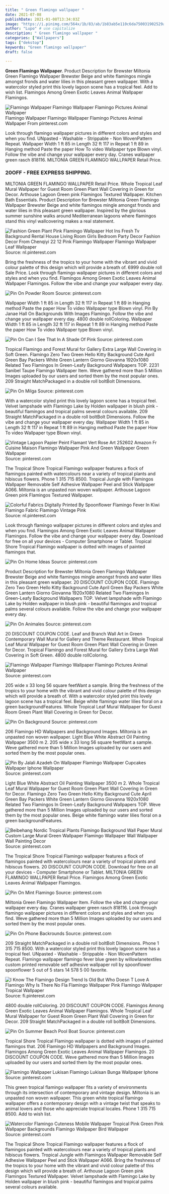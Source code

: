```yaml
---
title: " Green flamingo wallpaper "
date: 2021-07-08
publishDate: 2021-01-08T13:34:03Z
image: "https://i.pinimg.com/564x/1b/83/ab/1b83ab5e110c6da750031902529a81f2.jpg"
author: "Lupo" # use capitalize
description: " Green flamingo wallpaper "
categories: ["Wallpapers"]
tags: ["dekstop"]
keywords: "Green flamingo wallpaper"
draft: false

---
```



**Green Flamingo Wallpaper**. Product Description for Brewster Miltonia Green Flamingo Wallpaper Brewster Beige and white flamingos mingle amongst fronds and water lilies in this pleasant green wallpaper. With a watercolor styled print this lovely lagoon scene has a tropical feel. Add to wish list. Flamingos Among Green Exotic Leaves Animal Wallpaper Flamingos.

![Flamingo Wallpaper Flamingo Wallpaper Flamingo Pictures Animal Wallpaper](https://i.pinimg.com/564x/68/7e/ff/687eff81b678ecf7ad12f7ccd76d94f5.jpg "Flamingo Wallpaper Flamingo Wallpaper Flamingo Pictures Animal Wallpaper")
Flamingo Wallpaper Flamingo Wallpaper Flamingo Pictures Animal Wallpaper From pinterest.com


Look through flamingo wallpaper pictures in different colors and styles and when you find. UNpasted - Washable - Strippable - Non WovenPattern Repeat. Wallpaper Width 1 ft 85 in Length 32 ft 117 in Repeat 1 ft 89 in Hanging method Paste the paper How To video Wallpaper type Blown vinyl. Follow the vibe and change your wallpaper every day. Cranes wallpaper green rasch 818116. MILTONIA GREEN FLAMINGO WALLPAPER Retail Price.

### 20OFF - FREE EXPRESS SHIPPING.

MILTONIA GREEN FLAMINGO WALLPAPER Retail Price. Whole Tropical Leaf Mural Wallpaper for Guest Room Green Plant Wall Covering in Green for Decor. Arthouse Lagoon Green pink Flamingos Textured Wallpaper. Kitchen Bath Essentials. Product Description for Brewster Miltonia Green Flamingo Wallpaper Brewster Beige and white flamingos mingle amongst fronds and water lilies in this pleasant green wallpaper. Inspired by the glorious summer sunshine walks around Mediterranean lagoons where flamingos stand this vinyl wallcovering makes a real statement.


![Fashion Green Plant Pink Flamingo Wallpaper Hot Ins Fresh Tv Background Rental House Living Room Girls Bedroom Party Decor Fashion Decor From Chenqiyi 22 12 Pink Flamingo Wallpaper Flamingo Wallpaper Leaf Wallpaper](https://i.pinimg.com/originals/6a/b8/68/6ab8686f50077611af0fee5fc5d63443.jpg "Fashion Green Plant Pink Flamingo Wallpaper Hot Ins Fresh Tv Background Rental House Living Room Girls Bedroom Party Decor Fashion Decor From Chenqiyi 22 12 Pink Flamingo Wallpaper Flamingo Wallpaper Leaf Wallpaper")
Source: nl.pinterest.com

Bring the freshness of the tropics to your home with the vibrant and vivid colour palette of this design which will provide a breath of. 6999 double roll Sale Price. Look through flamingo wallpaper pictures in different colors and styles and when you find. Flamingos Among Green Exotic Leaves Animal Wallpaper Flamingos. Follow the vibe and change your wallpaper every day.

![Pin On Powder Room](https://i.pinimg.com/originals/fc/d1/ea/fcd1ea17ddbcf576584c625ee6e73d93.jpg "Pin On Powder Room")
Source: pinterest.com

Wallpaper Width 1 ft 85 in Length 32 ft 117 in Repeat 1 ft 89 in Hanging method Paste the paper How To video Wallpaper type Blown vinyl. Pin By Janae Hall On Backgrounds With Images Flamingo. Follow the vibe and change your wallpaper every day. 4800 double rollColoring. Wallpaper Width 1 ft 85 in Length 32 ft 117 in Repeat 1 ft 89 in Hanging method Paste the paper How To video Wallpaper type Blown vinyl.

![Pin On Can I See That In A Shade Of Pink](https://i.pinimg.com/474x/e4/1c/77/e41c7706763eed579d6dd6bc9e20c6b2.jpg "Pin On Can I See That In A Shade Of Pink")
Source: pinterest.com

Tropical Flamingo and Forest Mural for Gallery Extra Large Wall Covering in Soft Green. Flamingo Zero Two Green Hello Kitty Background Cute April Green Bay Packers White Green Lantern Giorno Giovanna 1920x1080 Related Two Flamingos In Green-Leafy Background Wallpapers TOP. 2231 Sanibel Taupe Flamingo Wallpaper Item. Weve gathered more than 5 Million Images uploaded by our users and sorted them by the most popular ones. 209 Straight MatchPackaged in a double roll boltBolt Dimensions.

![Pin On Milga](https://i.pinimg.com/originals/ec/d9/b7/ecd9b7d2eb71ec4bea7002117d512937.jpg "Pin On Milga")
Source: pinterest.com

With a watercolor styled print this lovely lagoon scene has a tropical feel. Velvet lampshade with Flamingo Lake by Holden wallpaper in blush pink - beautiful flamingos and tropical palms several colours available. 209 Straight MatchPackaged in a double roll boltBolt Dimensions. Follow the vibe and change your wallpaper every day. Wallpaper Width 1 ft 85 in Length 32 ft 117 in Repeat 1 ft 89 in Hanging method Paste the paper How To video Wallpaper type Blown vinyl.

![Vintage Lagoon Papier Peint Flamant Vert Rose Art 252602 Amazon Fr Cuisine Maison Flamingo Wallpaper Pink And Green Wallpaper Green Wallpaper](https://i.pinimg.com/originals/81/78/26/81782699fc2a6658c163efcdbd563321.jpg "Vintage Lagoon Papier Peint Flamant Vert Rose Art 252602 Amazon Fr Cuisine Maison Flamingo Wallpaper Pink And Green Wallpaper Green Wallpaper")
Source: pinterest.com

The Tropical Shore Tropical Flamingo wallpaper features a flock of flamingos painted with watercolours near a variety of tropical plants and hibiscus flowers. Phone 1 315 715 8500. Tropical Jungle with Flamingos Wallpaper Removable Self Adhesive Wallpaper Peel and Stick Wallpaper A066. Miltonia is an unpasted non woven wallpaper. Arthouse Lagoon Green pink Flamingos Textured Wallpaper.

![Colorful Fabrics Digitally Printed By Spoonflower Flamingo Fever In Kiwi Flamingo Fabric Flamingo Vintage Pink](https://i.pinimg.com/originals/96/7d/13/967d1379f07aef9425c4584a3756b414.jpg "Colorful Fabrics Digitally Printed By Spoonflower Flamingo Fever In Kiwi Flamingo Fabric Flamingo Vintage Pink")
Source: nl.pinterest.com

Look through flamingo wallpaper pictures in different colors and styles and when you find. Flamingos Among Green Exotic Leaves Animal Wallpaper Flamingos. Follow the vibe and change your wallpaper every day. Download for free on all your devices - Computer Smartphone or Tablet. Tropical Shore Tropical Flamingo wallpaper is dotted with images of painted flamingos that.

![Pin On Home Ideas](https://i.pinimg.com/originals/a6/92/57/a69257f86187f88d18c70158c792c0a6.jpg "Pin On Home Ideas")
Source: pinterest.com

Product Description for Brewster Miltonia Green Flamingo Wallpaper Brewster Beige and white flamingos mingle amongst fronds and water lilies in this pleasant green wallpaper. 20 DISCOUNT COUPON CODE. Flamingo Zero Two Green Hello Kitty Background Cute April Green Bay Packers White Green Lantern Giorno Giovanna 1920x1080 Related Two Flamingos In Green-Leafy Background Wallpapers TOP. Velvet lampshade with Flamingo Lake by Holden wallpaper in blush pink - beautiful flamingos and tropical palms several colours available. Follow the vibe and change your wallpaper every day.

![Pin On Animales](https://i.pinimg.com/originals/64/98/54/649854c2956afa9cefd7e7ad80d168c1.jpg "Pin On Animales")
Source: pinterest.com

20 DISCOUNT COUPON CODE. Leaf and Branch Wall Art in Green Contemporary Wall Mural for Gallery and Theme Restaurant. Whole Tropical Leaf Mural Wallpaper for Guest Room Green Plant Wall Covering in Green for Decor. Tropical Flamingo and Forest Mural for Gallery Extra Large Wall Covering in Soft Green. 4800 double rollColoring.

![Flamingo Wallpaper Flamingo Wallpaper Flamingo Pictures Animal Wallpaper](https://i.pinimg.com/564x/68/7e/ff/687eff81b678ecf7ad12f7ccd76d94f5.jpg "Flamingo Wallpaper Flamingo Wallpaper Flamingo Pictures Animal Wallpaper")
Source: pinterest.com

205 wide x 33 long 56 square feetWant a sample. Bring the freshness of the tropics to your home with the vibrant and vivid colour palette of this design which will provide a breath of. With a watercolor styled print this lovely lagoon scene has a tropical feel. Beige white flamingo water lilies floral on a green backgroundFeatures. Whole Tropical Leaf Mural Wallpaper for Guest Room Green Plant Wall Covering in Green for Decor.

![Pin On Background](https://i.pinimg.com/originals/59/67/f1/5967f13a79c3d09a79fc5eb5780ae70c.jpg "Pin On Background")
Source: pinterest.com

206 Flamingo HD Wallpapers and Background Images. Miltonia is an unpasted non woven wallpaper. Light Blue White Abstract Oil Painting Wallpaper 3500 m 2. 205 wide x 33 long 56 square feetWant a sample. Weve gathered more than 5 Million Images uploaded by our users and sorted them by the most popular ones.

![Pin By Jalali Azadeh On Wallpaper Flamingo Wallpaper Cupcakes Wallpaper Iphone Wallpaper](https://i.pinimg.com/originals/38/28/05/38280519da6e80a601510b1dd62e288c.png "Pin By Jalali Azadeh On Wallpaper Flamingo Wallpaper Cupcakes Wallpaper Iphone Wallpaper")
Source: pinterest.com

Light Blue White Abstract Oil Painting Wallpaper 3500 m 2. Whole Tropical Leaf Mural Wallpaper for Guest Room Green Plant Wall Covering in Green for Decor. Flamingo Zero Two Green Hello Kitty Background Cute April Green Bay Packers White Green Lantern Giorno Giovanna 1920x1080 Related Two Flamingos In Green-Leafy Background Wallpapers TOP. Weve gathered more than 5 Million Images uploaded by our users and sorted them by the most popular ones. Beige white flamingo water lilies floral on a green backgroundFeatures.

![Beibehang Nordic Tropical Plants Flamingo Background Wall Paper Mural Custom Large Mural Green Wallpaper Flamingo Wallpaper Wall Wallpaper Wall Painting Decor](https://i.pinimg.com/originals/c9/04/1f/c9041ff8b93f74ab0e0492cf0723ab9b.png "Beibehang Nordic Tropical Plants Flamingo Background Wall Paper Mural Custom Large Mural Green Wallpaper Flamingo Wallpaper Wall Wallpaper Wall Painting Decor")
Source: pinterest.com

The Tropical Shore Tropical Flamingo wallpaper features a flock of flamingos painted with watercolours near a variety of tropical plants and hibiscus flowers. 20 DISCOUNT COUPON CODE. Download for free on all your devices - Computer Smartphone or Tablet. MILTONIA GREEN FLAMINGO WALLPAPER Retail Price. Flamingos Among Green Exotic Leaves Animal Wallpaper Flamingos.

![Pin On Mint Flamingo](https://i.pinimg.com/736x/91/60/44/916044a001f70f974ae5ec7f1185bc66.jpg "Pin On Mint Flamingo")
Source: pinterest.com

Miltonia Green Flamingo Wallpaper Item. Follow the vibe and change your wallpaper every day. Cranes wallpaper green rasch 818116. Look through flamingo wallpaper pictures in different colors and styles and when you find. Weve gathered more than 5 Million Images uploaded by our users and sorted them by the most popular ones.

![Pin On Phone Backrounds](https://i.pinimg.com/736x/ce/5c/6e/ce5c6e464c791f94daa9f828ad8029ae.jpg "Pin On Phone Backrounds")
Source: pinterest.com

209 Straight MatchPackaged in a double roll boltBolt Dimensions. Phone 1 315 715 8500. With a watercolor styled print this lovely lagoon scene has a tropical feel. UNpasted - Washable - Strippable - Non WovenPattern Repeat. Flamingo wallpaper flamingo fever blue green by willowlanetextiles custom printed removable self adhesive wallpaper roll by spoonflower spoonflower 5 out of 5 stars 14 578 5 00 favorite.

![I Know The Flamingo Design Trend Is Old But Who Doesn T Love A Flamingo Why Is There No Fla Flamingo Wallpaper Pink Flamingo Wallpaper Tropical Wallpaper](https://i.pinimg.com/736x/08/f2/6e/08f26ef7992bf5f94cd0d860a6e00e28.jpg "I Know The Flamingo Design Trend Is Old But Who Doesn T Love A Flamingo Why Is There No Fla Flamingo Wallpaper Pink Flamingo Wallpaper Tropical Wallpaper")
Source: fi.pinterest.com

4800 double rollColoring. 20 DISCOUNT COUPON CODE. Flamingos Among Green Exotic Leaves Animal Wallpaper Flamingos. Whole Tropical Leaf Mural Wallpaper for Guest Room Green Plant Wall Covering in Green for Decor. 209 Straight MatchPackaged in a double roll boltBolt Dimensions.

![Pin On Summer Beach Pool Boat](https://i.pinimg.com/originals/c9/e3/b8/c9e3b83f2aa5a725c0b06c0f41c95345.jpg "Pin On Summer Beach Pool Boat")
Source: pinterest.com

Tropical Shore Tropical Flamingo wallpaper is dotted with images of painted flamingos that. 206 Flamingo HD Wallpapers and Background Images. Flamingos Among Green Exotic Leaves Animal Wallpaper Flamingos. 20 DISCOUNT COUPON CODE. Weve gathered more than 5 Million Images uploaded by our users and sorted them by the most popular ones.

![Flamingo Wallpaper Lukisan Flamingo Lukisan Bunga Wallpaper Iphone](https://i.pinimg.com/originals/06/33/03/063303295a026a10ac9fbe0057b87248.jpg "Flamingo Wallpaper Lukisan Flamingo Lukisan Bunga Wallpaper Iphone")
Source: pinterest.com

This green tropical flamingo wallpaper fits a variety of environments through its intersection of contemporary and vintage design. Miltonia is an unpasted non woven wallpaper. This green white tropical flamingo wallpaper offers a contemporary design with a vintage twist that speaks to animal lovers and those who appreciate tropical locales. Phone 1 315 715 8500. Add to wish list.

![Watercolor Flamingo Cuteness Mobile Wallpaper Tropical Pink Green Pink Wallpaper Backgrounds Flamingo Wallpaper Bird Wallpaper](https://i.pinimg.com/564x/1b/83/ab/1b83ab5e110c6da750031902529a81f2.jpg "Watercolor Flamingo Cuteness Mobile Wallpaper Tropical Pink Green Pink Wallpaper Backgrounds Flamingo Wallpaper Bird Wallpaper")
Source: pinterest.com

The Tropical Shore Tropical Flamingo wallpaper features a flock of flamingos painted with watercolours near a variety of tropical plants and hibiscus flowers. Tropical Jungle with Flamingos Wallpaper Removable Self Adhesive Wallpaper Peel and Stick Wallpaper A066. Bring the freshness of the tropics to your home with the vibrant and vivid colour palette of this design which will provide a breath of. Arthouse Lagoon Green pink Flamingos Textured Wallpaper. Velvet lampshade with Flamingo Lake by Holden wallpaper in blush pink - beautiful flamingos and tropical palms several colours available.

